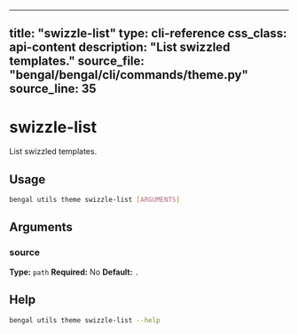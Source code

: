 
---
title: "swizzle-list"
type: cli-reference
css_class: api-content
description: "List swizzled templates."
source_file: "bengal/bengal/cli/commands/theme.py"
source_line: 35
---

# swizzle-list

List swizzled templates.


## Usage

```bash
bengal utils theme swizzle-list [ARGUMENTS]
```

## Arguments

### source

**Type:** `path`
**Required:** No
**Default:** `.`





## Help

```bash
bengal utils theme swizzle-list --help
```

